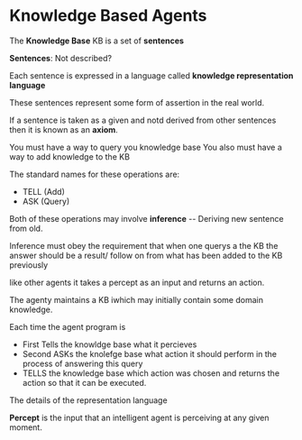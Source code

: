 # Knowledge Based Agents 

The **Knowledge Base** KB is a set of **sentences**

**Sentences**: Not described? 

Each sentence is expressed in a language called **knowledge representation language** 

These sentences represent some form of assertion in the real world. 

If a sentence is taken as a given and notd derived from other sentences then  it is known as an **axiom**. 

You must have a way to query you knowledge base 
You also must have a way to add knowledge to the KB 

The standard names for these operations are: 

- TELL (Add)
- ASK (Query)

Both of these operations may involve **inference** -- Deriving new sentence from old. 

Inference must obey the requirement that when one querys a the KB the answer should be a result/ follow on from what has been added to the KB previously 

like other agents it takes a percept as an input and returns an action. 

The agenty maintains a KB iwhich may initially contain some domain knowledge. 

Each time the agent program is 

- First Tells the knowldge base what it percieves 
- Second ASKs the knolefge base what action it should perform in the process of answering this query 
- TELLS the knowledge base which action was chosen and returns the action so that it can be executed. 

The details of the representation language 

**Percept** is the input that an intelligent agent is perceiving at any given moment. 





